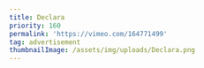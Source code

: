 ```yaml
---
title: Declara
priority: 160
permalink: 'https://vimeo.com/164771499'
tag: advertisement
thumbnailImage: /assets/img/uploads/Declara.png
---
```



